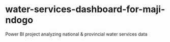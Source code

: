# water-services-dashboard-for-maji-ndogo
Power BI project analyzing national &amp; provincial water services data

